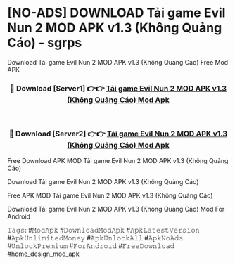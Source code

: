 # [NO-ADS] DOWNLOAD Tải game Evil Nun 2 MOD APK v1.3 (Không Quảng Cáo) - sgrps
Download Tải game Evil Nun 2 MOD APK v1.3 (Không Quảng Cáo) Free Mod APK

<div align="center">
<h3>🔴 Download [Server1] 👉👉 <a href="https://apk-comot.site?title=Tải_game_Evil_Nun_2_MOD_APK_v1.3_(Không_Quảng_Cáo)">Tải game Evil Nun 2 MOD APK v1.3 (Không Quảng Cáo) Mod Apk</a></h3><br>

<h3>🔴 Download [Server2] 👉👉 <a href="https://apk-comot.site?title=Tải_game_Evil_Nun_2_MOD_APK_v1.3_(Không_Quảng_Cáo)">Tải game Evil Nun 2 MOD APK v1.3 (Không Quảng Cáo) Mod Apk</a></h3>
</div>


Free Download APK MOD Tải game Evil Nun 2 MOD APK v1.3 (Không Quảng Cáo)

Download Tải game Evil Nun 2 MOD APK v1.3 (Không Quảng Cáo) 

Free APK MOD Tải game Evil Nun 2 MOD APK v1.3 (Không Quảng Cáo) 

Download Tải game Evil Nun 2 MOD APK v1.3 (Không Quảng Cáo) Mod For Android

𝚃𝚊𝚐𝚜: #𝙼𝚘𝚍𝙰𝚙𝚔 #𝙳𝚘𝚠𝚗𝚕𝚘𝚊𝚍𝙼𝚘𝚍𝙰𝚙𝚔 #𝙰𝚙𝚔𝙻𝚊𝚝𝚎𝚜𝚝𝚅𝚎𝚛𝚜𝚒𝚘𝚗 #𝙰𝚙𝚔𝚄𝚗𝚕𝚒𝚖𝚒𝚝𝚎𝚍𝙼𝚘𝚗𝚎𝚢 #𝙰𝚙𝚔𝚄𝚗𝚕𝚘𝚌𝚔𝙰𝚕𝚕 #𝙰𝚙𝚔𝙽𝚘𝙰𝚍𝚜 #𝚄𝚗𝚕𝚘𝚌𝚔𝙿𝚛𝚎𝚖𝚒𝚞𝚖 #𝙵𝚘𝚛𝙰𝚗𝚍𝚛𝚘𝚒𝚍 #𝙵𝚛𝚎𝚎𝙳𝚘𝚠𝚗𝚕𝚘𝚊𝚍 #home_design_mod_apk